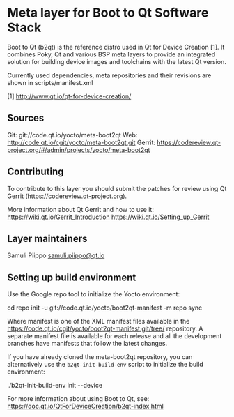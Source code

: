 Meta layer for Boot to Qt Software Stack
========================================

Boot to Qt (b2qt) is the reference distro used in Qt for Device Creation [1].
It combines Poky, Qt and various BSP meta layers to provide an integrated
solution for building device images and toolchains with the latest Qt version.

Currently used dependencies, meta repositories and their revisions are shown in
scripts/manifest.xml

[1] http://www.qt.io/qt-for-device-creation/

Sources
-------

Git: git://code.qt.io/yocto/meta-boot2qt
Web: http://code.qt.io/cgit/yocto/meta-boot2qt.git
Gerrit: https://codereview.qt-project.org/#/admin/projects/yocto/meta-boot2qt

Contributing
------------

To contribute to this layer you should submit the patches for review using
Qt Gerrit (https://codereview.qt-project.org).

More information about Qt Gerrit and how to use it:
https://wiki.qt.io/Gerrit_Introduction
https://wiki.qt.io/Setting_up_Gerrit

Layer maintainers
-----------------

Samuli Piippo <samuli.piippo@qt.io>

Setting up build environment
----------------------------

Use the Google repo tool to initialize the Yocto environment:

  cd <BuildDir>
  repo init -u git://code.qt.io/yocto/boot2qt-manifest -m <manifest>
  repo sync

Where manifest is one of the XML manifest files available in the
https://code.qt.io/cgit/yocto/boot2qt-manifest.git/tree/ repository.
A separate manifest file is available for each release and all the
development branches have manifests that follow the latest changes.

If you have already cloned the meta-boot2qt repository, you can alternatively
use the `b2qt-init-build-env` script to initialize the build environment:

  ./b2qt-init-build-env init --device <name>

For more information about using Boot to Qt, see:
https://doc.qt.io/QtForDeviceCreation/b2qt-index.html
